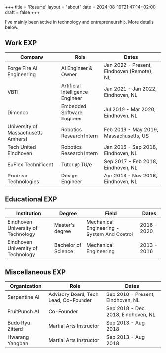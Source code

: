 +++
title = 'Resume'
layout = "about"
date = 2024-08-10T21:47:14+02:00
draft = false
+++

I've mainly been active in technology and entrepreneurship. More details below.

## Work EXP

| Company | Role | Dates |
|---------|------|-------|
| Forge Fire AI Engineering | AI Engineer & Owner | Jan 2022 - Present, Eindhoven (Remote), NL |
| VBTI | Artificial Intelligence Engineer | Jan 2021 - Jan 2022, Eindhoven, NL |
| Dimenco | Embedded Software Engineer | Jul 2019 - Mar 2020, Eindhoven, NL |
| University of Massachusetts Amherst | Robotics Research Intern | Feb 2019 - May 2019, Massachusetts, US |
| Tech United Eindhoven | Robotics Research Intern | Jan 2016 - Sep 2018, Eindhoven, NL |
| EuFlex Technificent | Tutor @ TU/e | Sep 2017 - Feb 2018, Eindhoven, NL |
| Prodrive Technologies | Design Engineer | Apr 2016 - Nov 2016, Eindhoven, NL |

## Educational EXP

| Institution | Degree | Field | Dates |
|-------------|--------|-------|-------|
| Eindhoven University of Technology | Master's degree | Mechanical Engineering - System And Control | 2016 - 2020 |
| Eindhoven University of Technology | Bachelor of Science | Mechanical Engineering | 2013 - 2016 |

## Miscellaneous EXP

| Organization | Role | Dates |
|--------------|------|-------|
| Serpentine AI | Advisory Board, Tech Lead, Co-Founder | Sep 2018 - Present, Eindhoven, NL |
| FruitPunch AI | Co-Founder | Sep 2018 - Dec 2018, Eindhoven, NL |
| Budo Ryu Zitterd | Martial Arts Instructor | Sep 2013 - Aug 2018 |
| Hwarang Yangban | Martial Arts Instructor | Sep 2013 - Aug 2018 |
